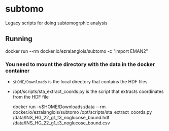 # subtomo
Legacy scripts for doing subtomogrphic analysis


## Running

docker run --rm docker.io/ezralanglois/subtomo -c "import EMAN2"

### You need to mount the directory with the data in the docker container

 - `$HOME/Downloads` is the local directory that contains the HDF files
 - /opt/scripts/sta_extract_coords.py is the script that extracts coordinates from the HDF file


    docker run -v$HOME/Downloads:/data --rm docker.io/ezralanglois/subtomo /opt/scripts/sta_extract_coords.py /data/INS_HG_22_g1_t3_noglucose_bound.hdf /data/INS_HG_22_g1_t3_noglucose_bound.csv